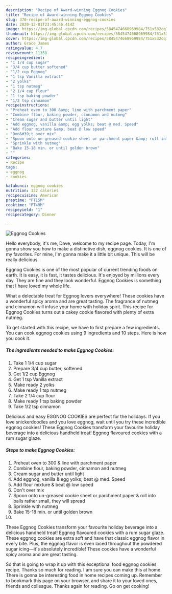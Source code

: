 ```yaml
---
description: "Recipe of Award-winning Eggnog Cookies"
title: "Recipe of Award-winning Eggnog Cookies"
slug: 370-recipe-of-award-winning-eggnog-cookies
date: 2020-12-01T23:45:46.414Z
image: https://img-global.cpcdn.com/recipes/5845474668969984/751x532cq70/eggnog-cookies-recipe-main-photo.jpg
thumbnail: https://img-global.cpcdn.com/recipes/5845474668969984/751x532cq70/eggnog-cookies-recipe-main-photo.jpg
cover: https://img-global.cpcdn.com/recipes/5845474668969984/751x532cq70/eggnog-cookies-recipe-main-photo.jpg
author: Grace James
ratingvalue: 4.7
reviewcount: 11358
recipeingredient:
- "1 1/4 cup sugar"
- "3/4 cup butter softened"
- "1/2 cup Eggnog"
- "1 tsp Vanilla extract"
- "2 yolks"
- "1 tsp nutmeg"
- "2 1/4 cup flour"
- "1 tsp baking powder"
- "1/2 tsp cinnamon"
recipeinstructions:
- "Preheat oven to 300 &amp; line with parchment paper"
- "Combine flour, baking powder, cinnamon and nutmeg"
- "Cream sugar and butter until light"
- "Add eggnog, vanilla &amp; egg yolks; beat @ med. Speed"
- "Add flour mixture &amp; beat @ low speed"
- "Don&#39;t over mix"
- "Spoon onto un-greased cookie sheet or parchment paper &amp; roll into balls rather small, they will spread"
- "Sprinkle with nutmeg"
- "Bake 15-18 min. or until golden brown"
- ""
categories:
- Recipe
tags:
- eggnog
- cookies

katakunci: eggnog cookies 
nutrition: 132 calories
recipecuisine: American
preptime: "PT15M"
cooktime: "PT49M"
recipeyield: "1"
recipecategory: Dinner

---
```



![Eggnog Cookies](https://img-global.cpcdn.com/recipes/5845474668969984/751x532cq70/eggnog-cookies-recipe-main-photo.jpg)

Hello everybody, it's me, Dave, welcome to my recipe page. Today, I'm gonna show you how to make a distinctive dish, eggnog cookies. It is one of my favorites. For mine, I'm gonna make it a little bit unique. This will be really delicious.

Eggnog Cookies is one of the most popular of current trending foods on earth. It is easy, it is fast, it tastes delicious. It's enjoyed by millions every day. They are fine and they look wonderful. Eggnog Cookies is something that I have loved my whole life.

What a delectable treat for Eggnog lovers everywhere! These cookies have a wonderful spicy aroma and are great tasting. The fragrance of nutmeg and cinnamon will infuse your home with holiday spirit. This recipe for Eggnog Cookies turns out a cakey cookie flavored with plenty of extra nutmeg.


To get started with this recipe, we have to first prepare a few ingredients. You can cook eggnog cookies using 9 ingredients and 10 steps. Here is how you cook it.

<!--inarticleads1-->

##### The ingredients needed to make Eggnog Cookies:

1. Take 1 1/4 cup sugar
1. Prepare 3/4 cup butter, softened
1. Get 1/2 cup Eggnog
1. Get 1 tsp Vanilla extract
1. Make ready 2 yolks
1. Make ready 1 tsp nutmeg
1. Take 2 1/4 cup flour
1. Make ready 1 tsp baking powder
1. Take 1/2 tsp cinnamon


Delicious and easy EGGNOG COOKIES are perfect for the holidays. If you love snickerdoodles and you love eggnog, wait until you try these incredible eggnog cookies! These Eggnog Cookies transform your favourite holiday beverage into a delicious handheld treat! Eggnog flavoured cookies with a rum sugar glaze. 

<!--inarticleads2-->

##### Steps to make Eggnog Cookies:

1. Preheat oven to 300 &amp; line with parchment paper
1. Combine flour, baking powder, cinnamon and nutmeg
1. Cream sugar and butter until light
1. Add eggnog, vanilla &amp; egg yolks; beat @ med. Speed
1. Add flour mixture &amp; beat @ low speed
1. Don&#39;t over mix
1. Spoon onto un-greased cookie sheet or parchment paper &amp; roll into balls rather small, they will spread
1. Sprinkle with nutmeg
1. Bake 15-18 min. or until golden brown
1. 


These Eggnog Cookies transform your favourite holiday beverage into a delicious handheld treat! Eggnog flavoured cookies with a rum sugar glaze. These eggnog cookies are extra soft and have that classic eggnog flavor in every bite. Plus, the eggnog flavor is even laced throughout the powdered sugar icing—it&#39;s absolutely incredible! These cookies have a wonderful spicy aroma and are great tasting. 

So that is going to wrap it up with this exceptional food eggnog cookies recipe. Thanks so much for reading. I am sure you can make this at home. There is gonna be interesting food in home recipes coming up. Remember to bookmark this page on your browser, and share it to your loved ones, friends and colleague. Thanks again for reading. Go on get cooking!
